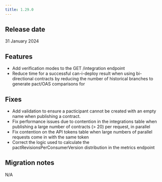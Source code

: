 ```yaml
---
title: 1.29.0
---
```


## Release date

31 January 2024

## Features

* Add verification modes to the GET /integration endpoint
* Reduce time for a successful can-i-deploy result when using bi-directional contracts by reducing the number of historical branches to generate pact/OAS comparisons for

## Fixes

* Add validation to ensure a pacticipant cannot be created with an empty name when publishing a contract.
* Fix performance issues due to contention in the integrations table when publishing a large number of contracts (> 20) per request, in parallel
* Fix contention on the API tokens table when large numbers of parallel requests come in with the same token
* Correct the logic used to calculate the pactRevisionsPerConsumerVersion distribution in the metrics endpoint

## Migration notes

N/A


